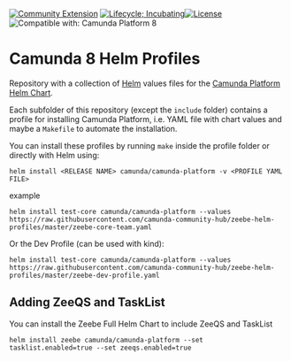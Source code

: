 [![Community Extension](https://img.shields.io/badge/Community%20Extension-An%20open%20source%20community%20maintained%20project-FF4700)](https://github.com/camunda-community-hub/community)
[![Lifecycle; Incubating](https://img.shields.io/badge/Lifecycle-Proof%20of%20Concept-blueviolet)](https://github.com/Camunda-Community-Hub/community/blob/main/extension-lifecycle.md#proof-of-concept-)[![License](https://img.shields.io/badge/License-Apache%202.0-blue.svg)](https://opensource.org/licenses/Apache-2.0)
![Compatible with: Camunda Platform 8](https://img.shields.io/badge/Compatible%20with-Camunda%20Platform%208-0072Ce)

# Camunda 8 Helm Profiles
Repository with a collection of [Helm](https://helm.sh/) values files for the [Camunda Platform Helm Chart](https://helm.camunda.io/). 

Each subfolder of this repository (except the `include` folder)
contains a profile for installing Camunda Platform,
i.e. YAML file with chart values and maybe a `Makefile` to automate the installation.

You can install these profiles by running `make` inside the profile folder
or directly with Helm using: 
```
helm install <RELEASE NAME> camunda/camunda-platform -v <PROFILE YAML FILE>
```
example

```
helm install test-core camunda/camunda-platform --values https://raw.githubusercontent.com/camunda-community-hub/zeebe-helm-profiles/master/zeebe-core-team.yaml
```

Or the Dev Profile (can be used with kind):

```
helm install test-core camunda/camunda-platform --values https://raw.githubusercontent.com/camunda-community-hub/zeebe-helm-profiles/master/zeebe-dev-profile.yaml
```

## Adding ZeeQS and TaskList

You can install the Zeebe Full Helm Chart to include ZeeQS and TaskList

```
helm install zeebe camunda/camunda-platform --set tasklist.enabled=true --set zeeqs.enabled=true
```
